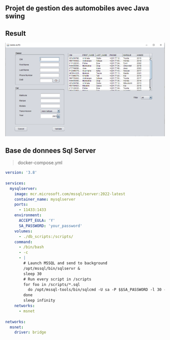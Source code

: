 ## Projet de gestion des automobiles avec Java swing

## Result
![Screeshort result](javaswing.png)


## Base de donnees Sql Server 

> docker-compose.yml

```yml
version: '3.8'

services:
  mysqlserver:
    image: mcr.microsoft.com/mssql/server:2022-latest
    container_name: mysqlserver
    ports:
      - 11433:1433
    environment:
      ACCEPT_EULA: 'Y'
      SA_PASSWORD: 'your_password'
    volumes:
      - ./db_scripts:/scripts/
    command:
      - /bin/bash
      - -c
      - |
        # Launch MSSQL and send to background
        /opt/mssql/bin/sqlservr &
        sleep 30
        # Run every script in /scripts
        for foo in /scripts/*.sql
          do /opt/mssql-tools/bin/sqlcmd -U sa -P $$SA_PASSWORD -l 30 -e -i $$foo
        done
        sleep infinity
    networks:
      - msnet

networks:
  msnet:
    driver: bridge
```
